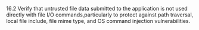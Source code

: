16.2 Verify that untrusted file data submitted to the application is not used directly with file I/O commands,​particularly to protect against path traversal, local file include, file mime type, and OS command injection vulnerabilities.